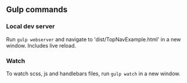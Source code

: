 ## Gulp commands

### Local dev server
Run `gulp webserver` and navigate to 'dist/TopNavExample.html' in a new window. Includes live reload.

### Watch
To watch scss, js and handlebars files, run `gulp watch` in a new window.
